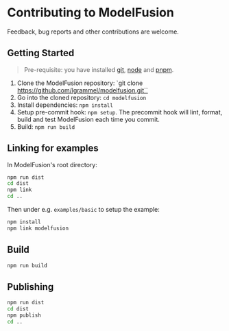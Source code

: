 # Contributing to ModelFusion

Feedback, bug reports and other contributions are welcome.

## Getting Started

> Pre-requisite: you have installed [git][install-git], [node][install-node] and [pnpm][install-pnpm].

1. Clone the ModelFusion repository: `git clone https://github.com/lgrammel/modelfusion.git``
2. Go into the cloned repository: `cd modelfusion`
3. Install dependencies: `npm install`
4. Setup pre-commit hook: `npm setup`. The precommit hook will lint, format, build and test ModelFusion each time you commit.
5. Build: `npm run build`

## Linking for examples

In ModelFusion's root directory:

```sh
npm run dist
cd dist
npm link
cd ..
```

Then under e.g. `examples/basic` to setup the example:

```sh
npm install
npm link modelfusion
```

## Build

```sh
npm run build
```

## Publishing

```sh
npm run dist
cd dist
npm publish
cd ..
```

<!-- Links -->

[install-git]: https://git-scm.com/book/en/v2/Getting-Started-Installing-Git
[install-node]: https://nodejs.org/en/download/
[install-pnpm]: https://pnpm.io/
